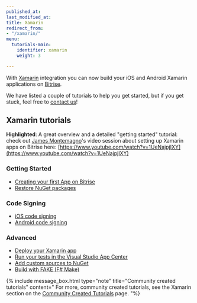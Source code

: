 ```yaml
---
published_at:
last_modified_at:
title: Xamarin
redirect_from:
- "/xamarin/"
menu:
  tutorials-main:
    identifier: xamarin
    weight: 3

---
```

With [Xamarin](https://xamarin.com) integration you can now build your
iOS and Android Xamarin applications on [Bitrise](https://www.bitrise.io).

We have listed a couple of tutorials to help you get started, but if you get stuck,
feel free to [contact us](https://www.bitrise.io/contact)!

## Xamarin tutorials

**Highlighted**:
A great overview and a detailed "getting started" tutorial: check out [James Montemagno](https://twitter.com/JamesMontemagno)'s
video session about setting up Xamarin apps on Bitrise here: [https://www.youtube.com/watch?v=1UeNajpjIXY](https://www.youtube.com/watch?v=1UeNajpjIXY)

### Getting Started

* [Creating your first App on Bitrise](/getting-started/create-your-first-app-on-bitrise)
* [Restore NuGet packages](/tutorials/xamarin/restore-nuget-packages)

### Code Signing

* [iOS code signing](/code-signing/ios-code-signing/code-signing)
* [Android code signing](/code-signing/android-code-signing//android-code-signing-procedures)

### Advanced

* [Deploy your Xamarin app](/tutorials/xamarin/deploy-your-xamarin-app)
* [Run your tests in the Visual Studio App Center](/testing/run-your-tests-in-the-app-center)
* [Add custom sources to NuGet](/xamarin/add-custom-sources-to-nuget)
* [Build with FAKE (F# Make)](/tutorials/build-with-fake)

{% include message_box.html type="note" title="Community created tutorials" content="
For more, community created tutorials, see the Xamarin section on the [Community Created Tutorials](/tutorials/community-created) page. "%}